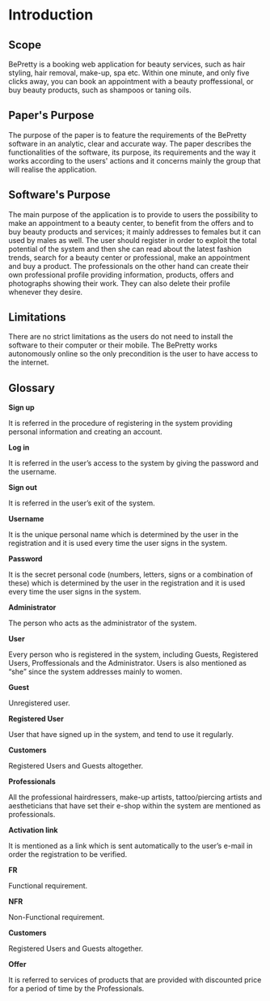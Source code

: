 # Introduction

## Scope

BePretty is a booking web application for beauty services, such as hair styling, hair removal, make-up, spa etc. Within one minute, and only five clicks away, you can book an appointment with a beauty proffessional, or buy beauty products, such as shampoos or taning oils.

## Paper's Purpose 

The purpose of the paper is to feature the requirements of the BePretty software in an analytic, clear and accurate way. The paper describes the functionalities of the software, its purpose, its requirements and the way it works according to the users' actions and it concerns mainly the group that will realise the application. 

## Software's Purpose

The main purpose of the application is to provide to users the possibility to make an appointment to a beauty center, to benefit from the offers and to buy beauty products and services; it mainly addresses to females but it can used by males as well.
The user should register in order to exploit the total potential of the system and then she can read about the latest fashion trends, search for a beauty center or professional, make an appointment and buy a product.
The professionals on the other hand can create their own professional profile providing information, products, offers and photographs showing their work. They can also delete their profile whenever they desire.

## Limitations 

There are no strict limitations as the users do not need to install the software to their computer or their mobile. The BePretty works autonomously online so the only precondition is the user to have access to the internet.








## Glossary

**Sign up**

It is referred in the procedure of registering in the system providing personal information and creating an account.

**Log in**

It is referred in the user’s access to the system by giving the password and the username.

**Sign out**

It is referred in the user’s exit of the system.

**Username**

It is the unique personal name which is determined by the user in the registration and it is used every time the user signs in the system.

**Password**

It is the secret personal code (numbers, letters, signs or a combination of these) which is determined by the user in the registration and it is used every time the user signs in the system.

**Administrator**

The person who acts as the administrator of the system.

**User**

Every person who is registered in the system, including Guests, Registered Users, Proffessionals and the Administrator. Users is also mentioned as “she” since the system addresses mainly to women.

**Guest**

Unregistered user.

**Registered User**

User that have signed up in the system, and tend to use it regularly.

**Customers**

Registered Users and Guests altogether.

**Professionals**

All the professional hairdressers, make-up artists, tattoo/piercing artists and aestheticians that have set their e-shop within the system are mentioned as professionals.  

**Activation link**

It is mentioned as a link which is sent automatically to the user’s e-mail in order the registration to be verified.

**FR**

Functional requirement.

**NFR**

Non-Functional requirement.

**Customers**

Registered Users and Guests altogether.

**Offer**

It is referred to services of products that are provided with discounted price for a period of time by the Professionals.

